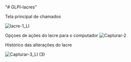 "# GLPI-lacres" 

Tela principal de chamados

![lacre-1_LI](https://user-images.githubusercontent.com/3485511/190216862-0e56486d-8a04-4b9a-bd68-d2e53d9adaf3.jpg)



Opçoes de ações do lacre para o computador
![Capturar-2](https://user-images.githubusercontent.com/3485511/190215941-e3ff6674-5f54-4063-b2c2-f00340ff9eff.PNG)

Histórico das alterações do lacre


![Capturar-3_LI (3)](https://user-images.githubusercontent.com/3485511/190216744-bbbfb202-dd62-4047-9f7a-99922bb9cc10.jpg)
